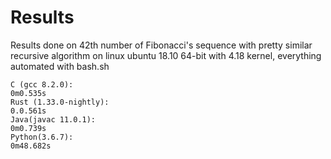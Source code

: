 # Results
Results done on 42th number of Fibonacci's sequence with pretty similar
recursive algorithm on linux ubuntu 18.10 64-bit 
with 4.18 kernel, everything automated with bash.sh
```
C (gcc 8.2.0):
0m0.535s
Rust (1.33.0-nightly):
0.0.561s
Java(javac 11.0.1):
0m0.739s
Python(3.6.7):
0m48.682s
```

